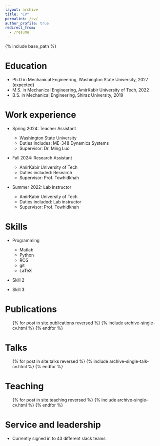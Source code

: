```yaml
---
layout: archive
title: "CV"
permalink: /cv/
author_profile: true
redirect_from:
  - /resume
---
```


{% include base_path %}

Education
======
* Ph.D in Mechanical Engineering, Washington State University, 2027 (expected)
* M.S. in Mechanical Engineering, AmirKabir University of Tech, 2022
* B.S. in Mechanical Engineering, Shiraz University, 2019

Work experience
======
* Spring 2024: Teacher Assistant
  * Washington State University
  * Duties includes: ME-348 Dynamics Systems 
  * Supervisor: Dr. Ming Luo

* Fall 2024: Research Assistant
  * AmirKabir University of Tech
  * Duties included: Research
  * Supervisor: Prof. Towhidkhah

* Summer 2022: Lab instructor
  * AmirKabir University of Tech
  * Duties included: Lab instructor
  * Supervisor: Prof. Towhidkhah
  
Skills
======
* Programming
  * Matlab
  * Python
  * ROS
  * git
  * LaTeX
  
* Skill 2

* Skill 3

Publications
======
  <ul>{% for post in site.publications reversed %}
    {% include archive-single-cv.html %}
  {% endfor %}</ul>
  
Talks
======
  <ul>{% for post in site.talks reversed %}
    {% include archive-single-talk-cv.html  %}
  {% endfor %}</ul>
  
Teaching
======
  <ul>{% for post in site.teaching reversed %}
    {% include archive-single-cv.html %}
  {% endfor %}</ul>
  
Service and leadership
======
* Currently signed in to 43 different slack teams
